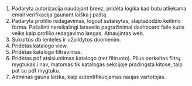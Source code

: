 1. Padaryta autorizacija naudojant breez, pridėta logika kad butu atliekama email verifikacija gaunant laiška į paštą.
2. Padaryta profilio redagavimas, logout sutaisytas, slaptažodžio keitimo forma. Pašalinti nereikalingi laravelio pagražinimai dashboard faile kuris veiks kaip profilio redagavimo langas. Atnaujintas web.
3. Sukurtos db lentelės ir užpildytos duomenim.
4. Pridėtas katalogo view.
5. Pridėtas katalogo filtravimas.
6. Pridėtas pdf atsisiuntimas katalogo (net filtruoto). Plius perkeltas filtrų mygtukas i nav, matomas tik katalogas sekcijoje pradingsta kitose, taip pat su pdf mygtuku.
7. Adminas gauna laiška, kaip autentifikuojamas naujas vartotojas.
